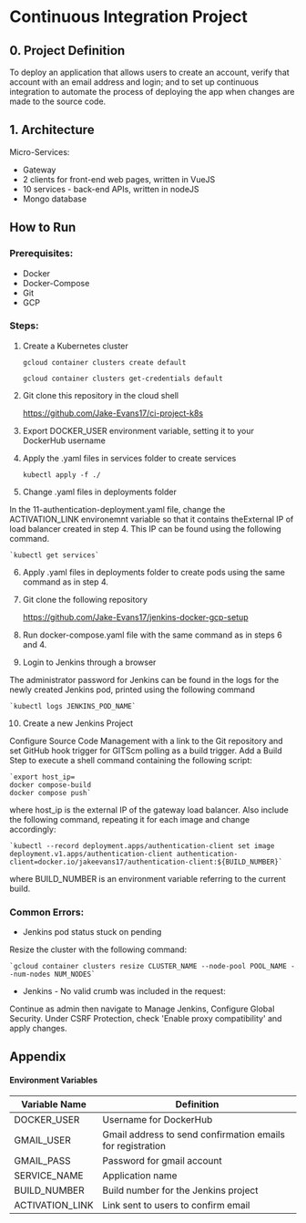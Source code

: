 # Continuous Integration Project

## 0. Project Definition

To deploy an application that allows users to create an account, verify that account with an email address and login; and to set up continuous integration to automate the process of deploying the app when changes are made to the source code.

## 1. Architecture

Micro-Services:
* Gateway
* 2 clients for front-end web pages, written in VueJS
* 10 services - back-end APIs, written in nodeJS
* Mongo database

## How to Run

### Prerequisites:

* Docker
* Docker-Compose
* Git
* GCP

### Steps:

1. Create a Kubernetes cluster

    `gcloud container clusters create default`
    
    `gcloud container clusters get-credentials default`

2. Git clone this repository in the cloud shell

    https://github.com/Jake-Evans17/ci-project-k8s

3. Export DOCKER_USER environment variable, setting it to your DockerHub username

4. Apply the .yaml files in services folder to create services

    `kubectl apply -f ./`

5. Change .yaml files in deployments folder

In the 11-authentication-deployment.yaml file, change the ACTIVATION_LINK environemnt variable so that it contains theExternal IP of load balancer created in step 4. This IP can be found using the following command.

    `kubectl get services`

6. Apply .yaml files in deployments folder to create pods using the same command as in step 4.

7. Git clone the following repository

    https://github.com/Jake-Evans17/jenkins-docker-gcp-setup

8. Run docker-compose.yaml file with the same command as in steps 6 and 4.

9. Login to Jenkins through a browser

The administrator password for Jenkins can be found in the logs for the newly created Jenkins pod, printed using the following command

    `kubectl logs JENKINS_POD_NAME`

10. Create a new Jenkins Project

Configure Source Code Management with a link to the Git repository and set GitHub hook trigger for GITScm polling as a build trigger. Add a Build Step to execute a shell command containing the following  script:

    `export host_ip=
    docker compose-build
    docker compose push`

where host_ip is the external IP of the gateway load balancer. Also include the following command, repeating it for each image and change accordingly:

    `kubectl --record deployment.apps/authentication-client set image deployment.v1.apps/authentication-client authentication-client=docker.io/jakeevans17/authentication-client:${BUILD_NUMBER}`

where BUILD_NUMBER is an environment variable referring to the current build.

### Common Errors:

* Jenkins pod status stuck on pending

Resize the cluster with the following command:

    `gcloud container clusters resize CLUSTER_NAME --node-pool POOL_NAME --num-nodes NUM_NODES`

* Jenkins - No valid crumb was included in the request:

Continue as admin then navigate to Manage Jenkins, Configure Global Security.
Under CSRF Protection, check 'Enable proxy compatibility' and apply changes.

## Appendix

#### Environment Variables

Variable Name| Definition
------------ | -------------
DOCKER_USER | Username for DockerHub
GMAIL_USER | Gmail address to send confirmation emails for registration
GMAIL_PASS | Password for gmail account
SERVICE_NAME | Application name
BUILD_NUMBER | Build number for the Jenkins project
ACTIVATION_LINK | Link sent to users to confirm email
